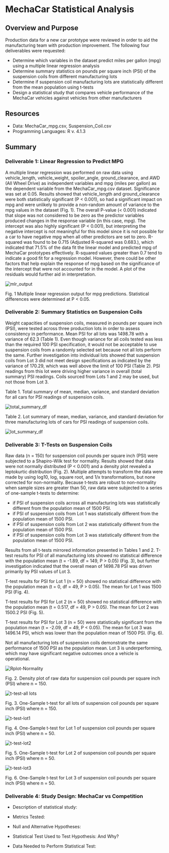 # MechaCar Statistical Analysis
## Overview and Purpose
Production data for a new car prototype were reviewed in order to aid the manufacturing team with production improvement. The following four deliverables were requested:
- Determine which variables in the dataset predict miles per gallon (mpg) using a multiple linear regression analysis
- Determine summary statistics on pounds per square inch (PSI) of the suspension coils from different manufacturing lots
- Determine if suspension coil manufacturing lots are statistically different from the mean population using t-tests
- Design a statistical study that compares vehicle performance of the MechaCar vehicles against vehicles from other manufacturers

## Resources
- Data: MechaCar_mpg.csv, Suspension_Coil.csv
- Programming Languages: R v. 4.1.3

## Summary
### Deliverable 1: Linear Regression to Predict MPG
A multiple linear regression was performed on raw data using vehicle_length, vehicle_weight, spoiler_angle, ground_clearance, and AWD (All Wheel Drive) as independent variables and mpg (miles per gallon) as the dependent variable from the MechaCar_mpg.csv dataset. Significance was set at 0.05.  Results showed that vehicle_length and ground_clearance were both statistically significant  (P < 0.001), so had a significant impact on mpg and were unlikely to provide a non-random amount of variance to the mpg values in the dataset (Fig. 1). The overall P-value (< 0.001) indicated that slope was not considered to be zero as the predictor variables produced changes in the response variable (in this case, mpg). The intercept was also highly significant (P < 0.001), but interpreting the negative intercept is not meaningful for this model since it is not possible for a car to have negative mpg when all other predictors are set to zero. R-squared was found to be 0.715 (Adjusted R-squared was 0.683.), which indicated that 71.5% of the data fit the linear model and predicted mpg of MechaCar prototypes effectively. R-squared values greater than 0.7 tend to indicate a good fit for a regression model. However, there could be other factors that help explain the response of mpg based on the significance of the intercept that were not accounted for in the model. A plot of the residuals would further aid in interpretation.


![mlr_output](https://user-images.githubusercontent.com/95387273/160720457-baef765f-aa11-4957-9671-59ed8b63507f.png)

Fig. 1 Multiple linear regression output for mpg predictions. Statistical differences were determined at P < 0.05.


### Deliverable 2:  Summary Statistics on Suspension Coils
Weight capacities of suspension coils, measured in pounds per square inch (PSI), were tested across three production lots in order to assess consistency in performance. Mean PSI for all lots was 1498.78 with a variance of 62.3 (Table 1).  Even though variance for all coils tested was less than the required 100 PSI specification, it would not be acceptable to use suspension coils from a randomly selected set because not all lots perform the same.  Further investigation into individual lots showed that suspension coils from Lot 3 did not meet design specifications as indicated by the variance of 170.29, which was well above the limit of 100 PSI (Table 2). PSI readings from this lot were driving higher variance in overall (total summary) PSI readings.  Coils sourced from Lots 1 and 2 may be used, but not those from Lot 3.


Table 1.  Total summary of mean, median, variance, and standard deviation for all cars for PSI readings of suspension coils.

![total_summary_df](https://user-images.githubusercontent.com/95387273/160863100-09130db4-3e91-4547-8c68-5b18077bc9fa.png)

Table 2.  Lot summary of mean, median, variance, and standard deviation for three manufacturing lots of cars for PSI readings of suspension coils.

![lot_summary_df](https://user-images.githubusercontent.com/95387273/160863138-d2f3af2c-3d73-4a2c-a454-9d702dc402ec.png)


### Deliverable 3:  T-Tests on Suspension Coils
Raw data (n = 150) for suspension coil pounds per square inch (PSI) were subjected to a Shapiro-Wilk test for normality.  Results showed that data were not normally distributed (P < 0.001) and a density plot revealed a leptokurtic distribution (Fig. 2). Multiple attempts to transform the data were made by using log10, log, square root, and 1/x transformations, but none corrected for non-normality. Because t-tests are robust to non-normality when sample sizes are greater than 50, raw data were subjected to a series of one-sample t-tests to determine: 
- if PSI of suspension coils across all manufacturing lots was statistically different from the population mean of 1500 PSI.
- if PSI of suspension coils from Lot 1 was statistically different from the population mean of 1500 PSI.
- if PSI of suspension coils from Lot 2 was statistically different from the population mean of 1500 PSI.
- if PSI of suspension coils from Lot 3 was statistically different from the population mean of 1500 PSI.

Results from all t-tests mirrored information presented in Tables 1 and 2.  T-test results for PSI of all manufacturing lots showed no statistical difference with the population mean (t = -1.89, df = 149, P > 0.05) (Fig. 3), but further investigation indicated that the overall mean of 1498.78 PSI was driven primarily by PSI values of Lot 3.

T-test results for PSI for Lot 1 (n = 50) showed no statistical difference with the population mean (t = 0, df = 49, P > 0.05).  The mean for Lot 1 was 1500 PSI (Fig. 4).

T-test results for PSI for Lot 2 (n = 50) showed no statistical difference with the population mean (t = 0.517, df = 49, P > 0.05).  The mean for Lot 2 was 1500.2 PSI (Fig. 5). 

T-test results for PSI for Lot 3 (n = 50) were statistically significant from the population mean (t = -2.09, df = 49, P < 0.05). The mean for Lot 3 was 1496.14 PSI, which was lower than the population mean of 1500 PSI. (Fig. 6).

Not all manufacturing lots of suspension coils demonstrate the same performance of 1500 PSI as the population mean.  Lot 3 is underperforming, which may have significant negative outcomes once a vehicle is operational.


![Rplot-Normality](https://user-images.githubusercontent.com/95387273/161083243-6b55e7d1-c82c-4e05-9580-a6291a73e734.png)

Fig. 2. Density plot of raw data for suspension coil pounds per square inch (PSI) where n = 150.


![t-test-all lots](https://user-images.githubusercontent.com/95387273/161081944-579db09d-b1fe-4e8e-a12c-fd17c5c6a20c.png)

Fig. 3.  One-Sample t-test for all lots of suspension coil pounds per square inch (PSI) where n = 150.


![t-test-lot1](https://user-images.githubusercontent.com/95387273/161081974-3bd0a2d5-527e-44c1-912e-8c5da8ec9bc6.png)

Fig. 4.  One-Sample t-test for Lot 1 of suspension coil pounds per square inch (PSI) where n = 50.


![t-test-lot2](https://user-images.githubusercontent.com/95387273/161082000-86d668e1-475a-44f5-8b4f-92a6c3c3362d.png)

Fig. 5.  One-Sample t-test for Lot 2 of suspension coil pounds per square inch (PSI) where n = 50.


![t-test-lot3](https://user-images.githubusercontent.com/95387273/161082041-5af0d10e-84db-4181-9bd0-0af45dcf6332.png)

Fig. 6.  One-Sample t-test for Lot 3 of suspension coil pounds per square inch (PSI) where n = 50.



### Deliverable 4: Study Design:  MechaCar vs Competition
- Description of statistical study:


- Metrics Tested:

- Null and Alternative Hypotheses:

- Statistical Test Used to Test Hypothesis: And Why?

- Data Needed to Perform Statistical Test:
